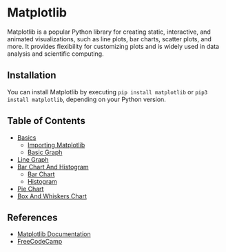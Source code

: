 # Matplotlib

Matplotlib is a popular Python library for creating static, interactive, and animated visualizations, such as line plots, bar charts, scatter plots, and more. It provides flexibility for customizing plots and is widely used in data analysis and scientific computing.

## Installation 

You can install Matplotlib by executing `pip install matplotlib` or `pip3 install matplotlib`, depending on your Python version.

## Table of Contents 

- [Basics](01_basics.ipynb)
    - [Importing Matplotlib](01_basics.ipynb)
    - [Basic Graph](01_basics.ipynb)
- [Line Graph](02_LineGraph.ipynb)
- [Bar Chart And Histogram](03_barChartAndHistogram.ipynb) 
    - [Bar Chart](03_barChartAndHistogram.ipynb)
    - [Histogram](03_barChartAndHistogram.ipynb)
- [Pie Chart](04_pieChart.ipynb)
- [Box And Whiskers Chart](05_boxAndWhiskersChart.ipynb)

## References 

- [Matplotlib Documentation](https://matplotlib.org/3.5.3/api/_as_gen/matplotlib.pyplot.xlabel.html)
- [FreeCodeCamp](https://github.com/KeithGalli/matplotlib_tutorial/)
